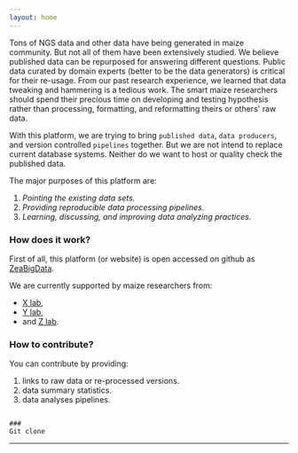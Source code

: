 ```yaml
---
layout: home
---
```



Tons of NGS data and other data have being generated in maize community. But not all of them have been extensively studied.
We believe published data can be repurposed for answering different questions.
Public data curated by domain experts (better to be the data generators) is critical for their re-usage.
From our past research experience, we learned that data tweaking and hammering is a tedious work. The smart maize researchers should spend their precious time on developing and testing hypothesis rather than processing, formatting, and reformatting theirs or others' raw data.

With this platform, we are trying to bring `published data`, `data producers`, and version controlled `pipelines` together.
But we are not intend to replace current database systems. Neither do we want to host or quality check the published data.  

The major purposes of this platform are:  

1. *Pointing the existing data sets.*   
2. *Providing reproducible data processing pipelines.*   
3. *Learning, discussing, and improving data analyzing practices.*


### How does it work?

First of all, this platform (or website) is open accessed on github as [ZeaBigData](https://github.com/ZeaBigData).




We are currently supported by maize researchers from:  
- [X lab](),  
- [Y lab](),  
- and [Z lab]().  


### How to contribute?

You can contribute by providing:

1. links to raw data or re-processed versions.  
2. data summary statistics.  
3. data analyses pipelines.  

```

###   
Git clone

```

---
